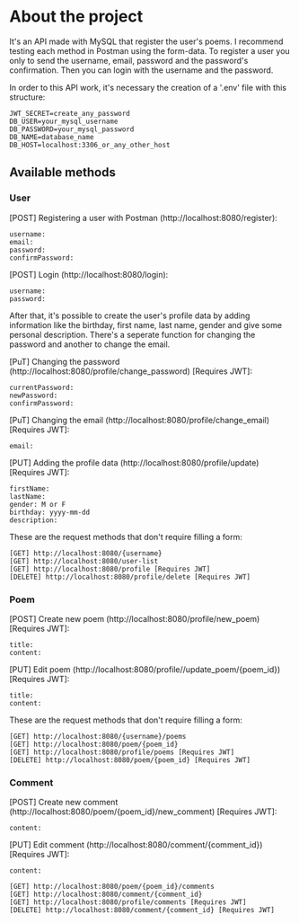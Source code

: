 # About the project


It's an API made with MySQL that register the user's poems. I recommend testing each method in Postman using the form-data.
To register a user you only to send the username, email, password and the password's confirmation. Then you can login with the username and the password.


In order to this API work, it's necessary the creation of a '.env' file with this structure:


```
JWT_SECRET=create_any_password
DB_USER=your_mysql_username
DB_PASSWORD=your_mysql_password
DB_NAME=database_name
DB_HOST=localhost:3306_or_any_other_host
```


## Available methods


### User


[POST] Registering a user with Postman (http://localhost:8080/register):

```
username:
email:
password:
confirmPassword:
```


[POST] Login (http://localhost:8080/login):

```
username:
password:
```


After that, it's possible to create the user's profile data by adding information like the birthday, first name, last name, gender and give some personal description. There's a seperate function for changing the password and another to change the email.


[PuT] Changing the password (http://localhost:8080/profile/change_password) [Requires JWT]:

```
currentPassword:
newPassword:
confirmPassword:
```


[PuT] Changing the email (http://localhost:8080/profile/change_email) [Requires JWT]:

```
email:
```


[PUT] Adding the profile data (http://localhost:8080/profile/update) [Requires JWT]:


```
firstName:
lastName:
gender: M or F
birthday: yyyy-mm-dd
description:
```


These are the request methods that don't require filling a form:


```
[GET] http://localhost:8080/{username}
[GET] http://localhost:8080/user-list
[GET] http://localhost:8080/profile [Requires JWT]
[DELETE] http://localhost:8080/profile/delete [Requires JWT]
```


### Poem


[POST] Create new poem (http://localhost:8080/profile/new_poem) [Requires JWT]:


```
title:
content:
```

[PUT] Edit poem (http://localhost:8080/profile//update_poem/{poem_id}) [Requires JWT]:


```
title:
content:
```


These are the request methods that don't require filling a form:


```
[GET] http://localhost:8080/{username}/poems
[GET] http://localhost:8080/poem/{poem_id}
[GET] http://localhost:8080/profile/poems [Requires JWT]
[DELETE] http://localhost:8080/poem/{poem_id} [Requires JWT]
```


### Comment


[POST] Create new comment (http://localhost:8080/poem/{poem_id}/new_comment) [Requires JWT]:


```
content:
```

[PUT] Edit comment (http://localhost:8080/comment/{comment_id}) [Requires JWT]:


```
content:
```


```
[GET] http://localhost:8080/poem/{poem_id}/comments
[GET] http://localhost:8080/comment/{comment_id}
[GET] http://localhost:8080/profile/comments [Requires JWT]
[DELETE] http://localhost:8080/comment/{comment_id} [Requires JWT]
```